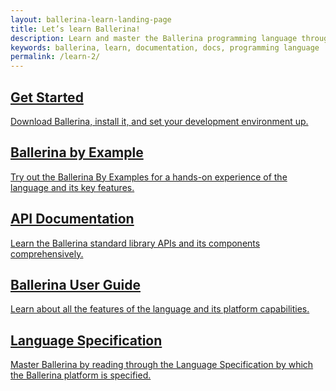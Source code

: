 ```yaml
---
layout: ballerina-learn-landing-page
title: Let’s learn Ballerina!
description: Learn and master the Ballerina programming language through setting up, Ballerina by examples, the standard library or API documentation, and how to guides.
keywords: ballerina, learn, documentation, docs, programming language
permalink: /learn-2/
---
```


<div class="col-sm-6 col-md-6 cLearnPageContentCol">
<a class="cBoxLink" href="/swan-lake/learn/getting-started/">

<h2>Get Started</h2>

<p>Download Ballerina, install it, and set your development environment up.</p>

</a>

  
</div>


<div class="col-sm-6 col-md-6 cLearnPageContentCol">
<a class="cBoxLink" href="/learn/installing-ballerina/">

<h2>Ballerina by Example</h2>

<p>Try out the Ballerina By Examples for a hands-on experience of the language and its key features.</p>

</a>

  
</div>

<div class="col-sm-6 col-md-6 cLearnPageContentCol">
<a class="cBoxLink" href="/learn/api-docs/ballerina">
<h2>API Documentation</h2>
<p>Learn the Ballerina standard library APIs and its components comprehensively.</p>



</a>

</div>

<!--<div class="clearfix"></div>-->

<div class="col-sm-6 col-md-6  cLearnPageContentCol">

  <a class="cBoxLink" href="/learn/by-example">
  <h2>Ballerina User Guide</h2>
  <p>Learn about all the features of the language and its platform capabilities.</p>
  </a>

</div>
<div class="clearfix"></div>

<div class="col-sm-6 col-md-6 cLearnPageContentCol">

<a class="cBoxLink" href="/spec/">
<h2>Language Specification</h2>
<p>Master Ballerina by reading through the Language Specification by which the Ballerina platform is specified.</p>


</a>


</div>




